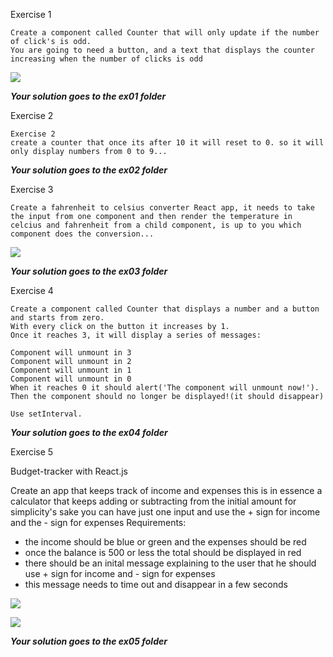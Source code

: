 Exercise 1 

    Create a component called Counter that will only update if the number of click's is odd. 
    You are going to need a button, and a text that displays the counter increasing when the number of clicks is odd
    
    
![](https://d2mxuefqeaa7sj.cloudfront.net/s_B129F1F5CCCDE7FA1BDACCD2F4F756ABC4E298094B0A789416A13B24C0A2AC85_1505311683294_image.png)

***Your solution goes to the ex01 folder***







Exercise 2

    Exercise 2
    create a counter that once its after 10 it will reset to 0. so it will only display numbers from 0 to 9...

***Your solution goes to the ex02 folder***






Exercise 3

    Create a fahrenheit to celsius converter React app, it needs to take the input from one component and then render the temperature in celcius and fahrenheit from a child component, is up to you which component does the conversion...
![](https://d2mxuefqeaa7sj.cloudfront.net/s_B129F1F5CCCDE7FA1BDACCD2F4F756ABC4E298094B0A789416A13B24C0A2AC85_1505311723874_image.png)

***Your solution goes to the ex03 folder***







Exercise 4

    Create a component called Counter that displays a number and a button and starts from zero. 
    With every click on the button it increases by 1. 
    Once it reaches 3, it will display a series of messages:
    
    Component will unmount in 3
    Component will unmount in 2
    Component will unmount in 1
    Component will unmount in 0
    When it reaches 0 it should alert('The component will unmount now!'). 
    Then the component should no longer be displayed!(it should disappear)
    
    Use setInterval.


***Your solution goes to the ex04 folder***






Exercise 5

Budget-tracker with React.js

Create an app that keeps track of income and expenses
this is in essence a calculator that keeps adding or subtracting from the initial amount
for simplicity's sake you can have just one input and use the + sign for income and the - sign for expenses
Requirements:

- the income should be blue or green and the expenses should be red
- once the balance is 500 or less the total should be displayed in red
- there should be an inital message explaining to the user that he should use + sign for income and - sign for expenses
- this message needs to time out and disappear in a few seconds


![](https://d2mxuefqeaa7sj.cloudfront.net/s_B129F1F5CCCDE7FA1BDACCD2F4F756ABC4E298094B0A789416A13B24C0A2AC85_1511276217680_image.png)

![](https://d2mxuefqeaa7sj.cloudfront.net/s_B129F1F5CCCDE7FA1BDACCD2F4F756ABC4E298094B0A789416A13B24C0A2AC85_1511276229620_image.png)

***Your solution goes to the ex05 folder***




